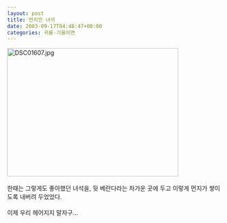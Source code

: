 ```yaml
---
layout: post
title: 먼지낀 녀석
date: 2003-09-17T04:48:47+00:00
categories: 귀를-기울이면
---
```

<img alt="DSC01607.jpg" src="http://jinto.pe.kr/logs/archives/DSC01607.jpg" width="400" height="300" border="0" /><br /><br />한때는 그렇게도 좋아했던 녀석을, 뒷 베란다라는 차가운 곳에 두고 이렇게 먼지가 쌓이도록 내버려 두었었다. <br /><br />이제 우리 헤어지지 말자구...
